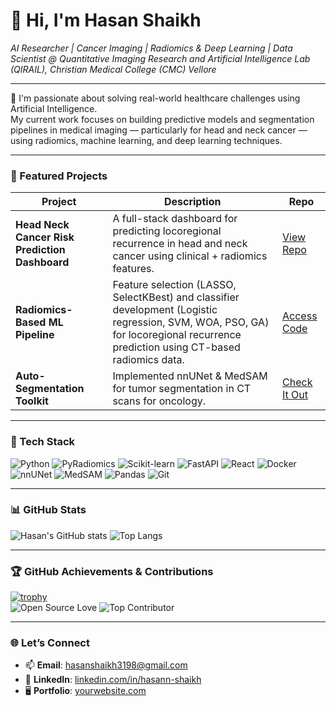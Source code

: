 # 👋 Hi, I'm Hasan Shaikh  
*AI Researcher | Cancer Imaging | Radiomics & Deep Learning | Data Scientist @ Quantitative Imaging Research and Artificial Intelligence Lab (QIRAIL), Christian Medical College (CMC) Vellore*

---

🔬 I'm passionate about solving real-world healthcare challenges using Artificial Intelligence.  
My current work focuses on building predictive models and segmentation pipelines in medical imaging — particularly for head and neck cancer — using radiomics, machine learning, and deep learning techniques.

---

### 🚀 Featured Projects

| Project | Description | Repo |
|--------|-------------|------|
| **Head Neck Cancer Risk Prediction Dashboard** | A full-stack dashboard for predicting locoregional recurrence in head and neck cancer using clinical + radiomics features. | [View Repo](https://github.com/hash123shaikh/...) |
| **Radiomics-Based ML Pipeline** | Feature selection (LASSO, SelectKBest) and classifier development (Logistic regression, SVM, WOA, PSO, GA) for locoregional recurrence prediction using CT-based radiomics data. | [Access Code](https://github.com/hash123shaikh/...) |
| **Auto-Segmentation Toolkit** | Implemented nnUNet & MedSAM for tumor segmentation in CT scans for oncology. | [Check It Out](https://github.com/hash123shaikh/...) |

---

### 🧰 Tech Stack

![Python](https://img.shields.io/badge/Python-3776AB?style=for-the-badge&logo=python&logoColor=white)
![PyRadiomics](https://img.shields.io/badge/PyRadiomics-FF6F00?style=for-the-badge&logo=python&logoColor=white)
![Scikit-learn](https://img.shields.io/badge/Scikit--learn-F7931E?style=for-the-badge&logo=scikit-learn&logoColor=white)
![FastAPI](https://img.shields.io/badge/FastAPI-005571?style=for-the-badge&logo=fastapi)
![React](https://img.shields.io/badge/React-20232A?style=for-the-badge&logo=react&logoColor=61DAFB)
![Docker](https://img.shields.io/badge/Docker-2496ED?style=for-the-badge&logo=docker&logoColor=white)
![nnUNet](https://img.shields.io/badge/nnUNet-DeepLearning-blueviolet?style=for-the-badge)
![MedSAM](https://img.shields.io/badge/MedSAM-Segmentation-9cf?style=for-the-badge)
![Pandas](https://img.shields.io/badge/Pandas-150458?style=for-the-badge&logo=pandas&logoColor=white)
![Git](https://img.shields.io/badge/Git-F05032?style=for-the-badge&logo=git&logoColor=white)

---

### 📊 GitHub Stats

![Hasan's GitHub stats](https://github-readme-stats.vercel.app/api?username=hash123shaikh&show_icons=true&theme=default)
![Top Langs](https://github-readme-stats.vercel.app/api/top-langs/?username=hash123shaikh&layout=compact)

---

### 🏆 GitHub Achievements & Contributions

[![trophy](https://github-profile-trophy.vercel.app/?username=hash123shaikh&theme=flat&column=7)](https://github.com/ryo-ma/github-profile-trophy)  
![Open Source Love](https://img.shields.io/badge/Open%20Source-%E2%9D%A4-red)
![Top Contributor](https://img.shields.io/badge/Top%20Contributor-%F0%9F%94%A5-orange)

---

### 🌐 Let’s Connect

- 📫 **Email**: hasanshaikh3198@gmail.com  
- 💼 **LinkedIn**: [linkedin.com/in/hasann-shaikh](https://linkedin.com/in/hasann-shaikh)  
- 🖥️ **Portfolio**: [yourwebsite.com](https://yourwebsite.com)
